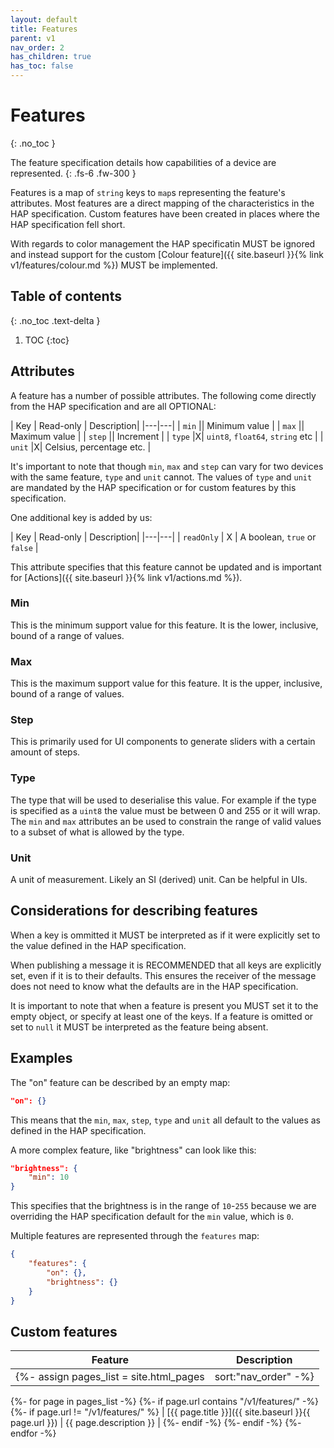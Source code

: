```yaml
---
layout: default
title: Features
parent: v1
nav_order: 2
has_children: true
has_toc: false
---
```


# Features
{: .no_toc }

The feature specification details how capabilities of a device are
represented.
{: .fs-6 .fw-300 }

Features is a map of `string` keys to `map`s representing the feature's
attributes. Most features are a direct mapping of the characteristics in
the HAP specification. Custom features have been created in places where
the HAP specification fell short.

With regards to color management the HAP specificatin MUST be ignored and
instead support for the custom
[Colour feature]({{ site.baseurl }}{% link v1/features/colour.md %})
MUST be implemented.

## Table of contents
{: .no_toc .text-delta }

1. TOC
{:toc}

## Attributes

A feature has a number of possible attributes. The following come directly
from the HAP specification and are all OPTIONAL:

| Key | Read-only | Description|
|---|---|
| `min` || Minimum value |
| `max` || Maximum value |
| `step` || Increment |
| `type` |X| `uint8`, `float64`, `string` etc |
| `unit` |X| Celsius, percentage etc. |

It's important to note that though `min`, `max` and `step` can vary for two
devices with the same feature, `type` and `unit` cannot. The values of
`type` and `unit` are mandated by the HAP specification or for custom
features by this specification.

One additional key is added by us:

| Key | Read-only | Description|
|---|---|
| `readOnly` | X | A boolean, `true` or `false` |

This attribute specifies that this feature cannot be updated and is
important for [Actions]({{ site.baseurl }}{% link v1/actions.md %}).

### Min

This is the minimum support value for this feature. It is the lower, inclusive,
bound of a range of values.

### Max

This is the maximum support value for this feature. It is the upper, inclusive,
bound of a range of values.

### Step

This is primarily used for UI components to generate sliders with a certain
amount of steps.

### Type

The type that will be used to deserialise this value. For example if the type
is specified as a `uint8` the value must be between 0 and 255 or it will
wrap. The `min` and `max` attributes an be used to constrain the range of valid
values to a subset of what is allowed by the type.

### Unit

A unit of measurement. Likely an SI (derived) unit. Can be helpful in UIs.

## Considerations for describing features

When a key is ommitted it MUST be interpreted as if it were explicitly set
to the value defined in the HAP specification.

When publishing a message it is RECOMMENDED that all keys are explicitly
set, even if it is to their defaults. This ensures the receiver of the
message does not need to know what the defaults are in the HAP specification.

It is important to note that when a feature is present you MUST set it to the
empty object, or specify at least one of the keys. If a feature is omitted or
set to `null` it MUST be interpreted as the feature being absent.

## Examples

The "on" feature can be described by an empty map:

```json
"on": {}
```

This means that the `min`, `max`, `step`, `type` and `unit` all default to the
values as defined in the HAP specification.

A more complex feature, like "brightness" can look like this:

```json
"brightness": {
    "min": 10
}
```

This specifies that the brightness is in the range of `10`-`255` because we are
overriding the HAP specification default for the `min` value, which is `0`.

Multiple features are represented through the `features` map:

```json
{
    "features": {
        "on": {},
        "brightness": {}
    }
}
```

## Custom features

| Feature | Description |
|---|---|
{%- assign pages_list = site.html_pages | sort:"nav_order" -%}
{%- for page in pages_list -%}
{%- if page.url contains "/v1/features/" -%}
{%- if page.url != "/v1/features/" %}
| [{{ page.title }}]({{ site.baseurl }}{{ page.url }}) | {{ page.description }} |
{%- endif -%}
{%- endif -%}
{%- endfor -%}
